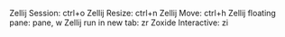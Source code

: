 Zellij Session: ctrl+o
Zellij Resize: ctrl+n
Zellij Move: ctrl+h
Zellij floating pane: pane, w
Zellij run in new tab: zr
Zoxide Interactive: zi
